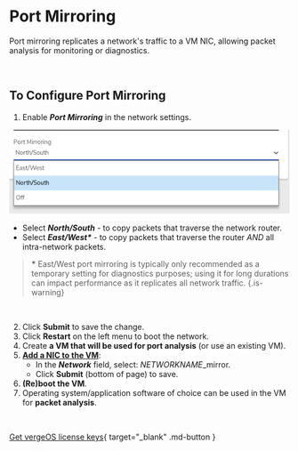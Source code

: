 

# Port Mirroring

Port mirroring replicates a network's traffic to a VM NIC, allowing packet analysis for monitoring or diagnostics.

<br>

## To Configure Port Mirroring

1.  Enable ***Port Mirroring*** in the network settings.

  ![portmirrordropdown.png](/public/userguide-sshots/portmirrordropdown.png)
 - Select ***North/South*** - to copy packets that traverse the network router.
 - Select ***East/West\**** - to copy packets that traverse the router *AND* all intra-network packets.
 
 > **\*** East/West port mirroring is typically only recommended as a temporary setting for diagnostics purposes; using it for long durations can impact performance as it replicates all network traffic. {.is-warning}
 
<br>

2.  Click **Submit** to save the change.
3.  Click **Restart** on the left menu to boot the network.
4.  Create **a VM that will be used for port analysis** (or use an existing VM).
5.  [**Add a NIC to the VM**](/product-guide/virtual-machines/vm-nics):
    -   In the ***Network*** field, select: *NETWORKNAME*\_mirror.
    -   Click **Submit** (bottom of page) to save.
6.  **(Re)boot the VM**.
7.  Operating system/application software of choice can be used in the VM for **packet analysis**.

<br>

[Get vergeOS license keys](https://www.verge.io/test-drive){ target="_blank" .md-button }